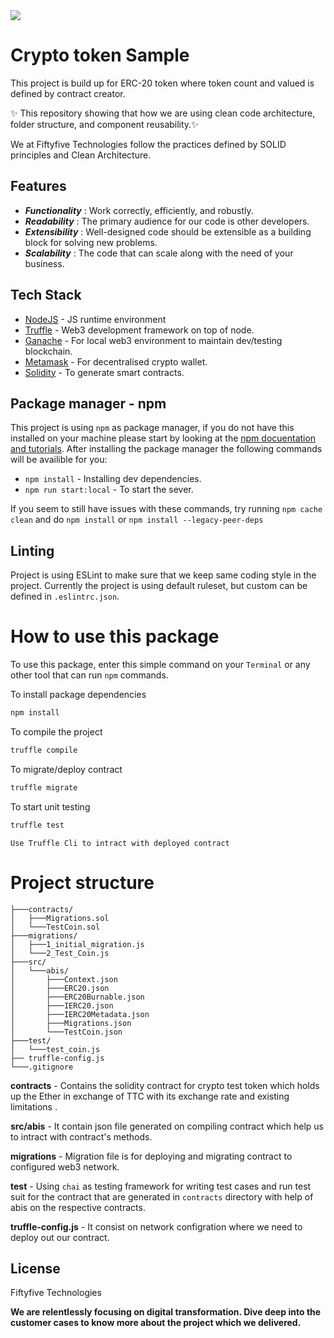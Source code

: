 <img src="https://www.fiftyfivetech.io/wp-content/uploads/2021/05/logo.png">

# Crypto token Sample

This project is build up for ERC-20 token where token count and valued is defined by contract creator.

✨ This repository showing that how we are using clean code architecture, folder structure, and component reusability.✨

We at Fiftyfive Technologies follow the practices defined by SOLID principles and Clean Architecture.

## Features

- _**Functionality**_  : Work correctly, efficiently, and robustly.
- _**Readability**_    : The primary audience for our code is other developers.
- _**Extensibility**_  : Well-designed code should be extensible as a building block for solving new problems.
- _**Scalability**_    : The code that can scale along with the need of your business.

## Tech Stack

- [NodeJS](https://nodejs.org/en/) - JS runtime environment
- [Truffle](https://trufflesuite.com/) - Web3 development framework on top of node.
- [Ganache](https://trufflesuite.com/ganache/) - For local web3 environment to maintain dev/testing blockchain. 
- [Metamask](https://metamask.io/) - For decentralised crypto wallet.
- [Solidity](https://soliditylang.org/) - To generate smart contracts.

## Package manager - npm
This project is using `npm` as package manager, if you do not have this installed on your machine please start by looking at the [npm docuentation and tutorials](https://docs.npmjs.com/). After installing the package manager the following commands will be availible for you:
- `npm install` - Installing dev dependencies.
- `npm run start:local` - To start the sever.

If you seem to still have issues with these commands, try running `npm cache clean` and do `npm install` or `npm install --legacy-peer-deps`

## Linting
Project is using ESLint to make sure that we keep same coding style in the project. Currently the project is using default ruleset, but custom can be defined in `.eslintrc.json`.

# How to use this package

To use this package, enter this simple command on your `Terminal` or any other tool that can run `npm` commands.

To install package dependencies
```sh
npm install
```

To compile the project
```sh
truffle compile
```

To migrate/deploy contract
```sh
truffle migrate
```

To start unit testing
```sh
truffle test
```

`Use Truffle Cli to intract with deployed contract` 

# Project structure

```
├───contracts/
│   ├───Migrations.sol
│   └───TestCoin.sol
├───migrations/
│   ├───1_initial_migration.js
│   └───2_Test_Coin.js
├───src/
│   └───abis/
│       ├───Context.json
│       ├───ERC20.json
│       ├───ERC20Burnable.json
│       ├───IERC20.json
│       ├───IERC20Metadata.json
│       ├───Migrations.json
│       └───TestCoin.json
├───test/
│   └───test_coin.js
├── truffle-config.js
└───.gitignore

```
**contracts** - Contains the solidity contract for crypto test token which holds up the Ether in exchange of TTC with its exchange rate and existing limitations .

**src/abis** - It contain json file generated on compiling contract which help us to intract with contract's methods.

**migrations** - Migration file is for deploying and migrating contract to configured web3 network.

**test** - Using `chai` as testing framework for writing test cases and run test suit for the contract that are generated in `contracts` directory with help of abis on the respective contracts.

**truffle-config.js** - It consist on network configration where we need to deploy out our contract.

## License

Fiftyfive Technologies

**We are relentlessly focusing on digital transformation. Dive deep into the customer cases to know more about the project which we delivered.**
